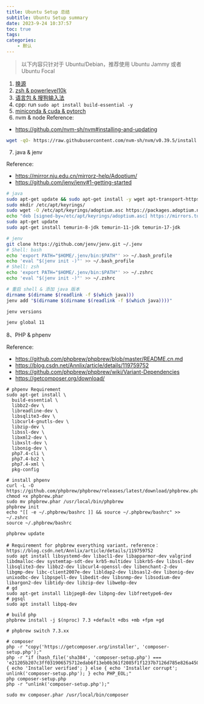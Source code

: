 ```yaml
---
title: Ubuntu Setup 总结
subtitle: Ubuntu Setup summary
date: 2023-9-24 10:37:57
toc: true
tags: 
categories: 
    - 默认
---
```


> 以下内容只针对于 Ubuntu/Debian，推荐使用 Ubuntu Jammy 或者 Ubuntu Focal

1. [换源](/2023/ubuntu-switching-summary/)
2. [zsh & powerlevel10k](/2023/zsh-install-powerlevel10k-install-the-p10k-plug-in/)
2. [语言包 & 搜狗输入法](/2023/sogou-input-method-chinese-pinyin-is-installed-in-wsl/)
4. cpp: run `sudo apt install build-essential -y`
5. [miniconda & cuda & pytorch](/2023/miniconda-cuda-pytorch/)
6. nvm & node
Reference:
- https://github.com/nvm-sh/nvm#installing-and-updating

```sh
wget -qO- https://raw.githubusercontent.com/nvm-sh/nvm/v0.39.5/install.sh | bash
```
7. java & jenv

Reference:
- https://mirror.nju.edu.cn/mirrorz-help/Adoptium/
- https://github.com/jenv/jenv#1-getting-started

```sh
# java
sudo apt-get update && sudo apt-get install -y wget apt-transport-https
sudo mkdir /etc/apt/keyrings/
sudo wget -O /etc/apt/keyrings/adoptium.asc https://packages.adoptium.net/artifactory/api/gpg/key/public
echo "deb [signed-by=/etc/apt/keyrings/adoptium.asc] https://mirrors.tuna.tsinghua.edu.cn/Adoptium/deb $(awk -F= '/^VERSION_CODENAME/{print$2}' /etc/os-release) main" | sudo tee /etc/apt/sources.list.d/adoptium.list
sudo apt-get update
sudo apt-get install temurin-8-jdk temurin-11-jdk temurin-17-jdk

# jenv
git clone https://github.com/jenv/jenv.git ~/.jenv
# Shell: bash
echo 'export PATH="$HOME/.jenv/bin:$PATH"' >> ~/.bash_profile
echo 'eval "$(jenv init -)"' >> ~/.bash_profile
# Shell: zsh
echo 'export PATH="$HOME/.jenv/bin:$PATH"' >> ~/.zshrc
echo 'eval "$(jenv init -)"' >> ~/.zshrc

# 重启 shell & 添加 java 版本
dirname $(dirname $(readlink -f $(which java)))
jenv add "$(dirname $(dirname $(readlink -f $(which java))))"

jenv versions

jenv global 11
```

8、PHP & phpenv

Reference:
- https://github.com/phpbrew/phpbrew/blob/master/README.cn.md
- https://blog.csdn.net/Annlix/article/details/119759752
- https://github.com/phpbrew/phpbrew/wiki/Variant-Dependencies
- https://getcomposer.org/download/

```shell
# phpenv Requirement
sudo apt-get install \
  build-essential \
  libbz2-dev \
  libreadline-dev \
  libsqlite3-dev \
  libcurl4-gnutls-dev \
  libzip-dev \
  libssl-dev \
  libxml2-dev \
  libxslt-dev \
  libonig-dev \
  php7.4-cli \
  php7.4-bz2 \
  php7.4-xml \
  pkg-config

# install phpenv
curl -L -O https://github.com/phpbrew/phpbrew/releases/latest/download/phpbrew.phar
chmod +x phpbrew.phar
sudo mv phpbrew.phar /usr/local/bin/phpbrew
phpbrew init
echo "[[ -e ~/.phpbrew/bashrc ]] && source ~/.phpbrew/bashrc" >> ~/.zshrc
source ~/.phpbrew/bashrc

phpbrew update

# Requirement for phpbrew everything variant，reference：https://blog.csdn.net/Annlix/article/details/119759752
sudo apt install libsystemd-dev libacl1-dev libapparmor-dev valgrind libdmalloc-dev systemtap-sdt-dev krb5-multidev libkrb5-dev libssl-dev libsqlite3-dev libbz2-dev libcurl4-openssl-dev libenchant-2-dev libgmp-dev libc-client2007e-dev libldap2-dev libsasl2-dev libonig-dev unixodbc-dev libpspell-dev libedit-dev libsnmp-dev libsodium-dev libargon2-dev libtidy-dev libzip-dev libwebp-dev
# gd
sudo apt-get install libjpeg8-dev libpng-dev libfreetype6-dev
# pgsql
sudo apt install libpq-dev

# build php
phpbrew install -j $(nproc) 7.3 +default +dbs +mb +fpm +gd

# phpbrew switch 7.3.xx

# composer
php -r "copy('https://getcomposer.org/installer', 'composer-setup.php');"
php -r "if (hash_file('sha384', 'composer-setup.php') === 'e21205b207c3ff031906575712edab6f13eb0b361f2085f1f1237b7126d785e826a450292b6cfd1d64d92e6563bbde02') { echo 'Installer verified'; } else { echo 'Installer corrupt'; unlink('composer-setup.php'); } echo PHP_EOL;"
php composer-setup.php
php -r "unlink('composer-setup.php');"

sudo mv composer.phar /usr/local/bin/composer
```